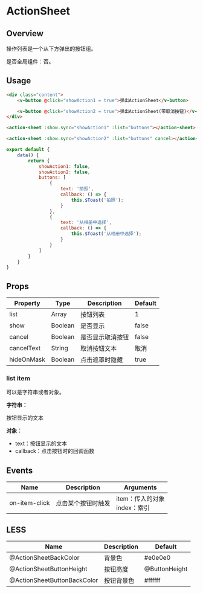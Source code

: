 # ActionSheet

## Overview

操作列表是一个从下方弹出的按钮组。

是否全局组件：否。

## Usage

```html
<div class="content">
    <v-button @click="showAction1 = true">弹出ActionSheet</v-button>

    <v-button @click="showAction2 = true">弹出ActionSheet(带取消按钮)</v-button>
</div>

<action-sheet :show.sync="showAction1" :list="buttons"></action-sheet>

<action-sheet :show.sync="showAction2" :list="buttons" cancel></action-sheet>
```

```javascript
export default {
    data() {
        return {
            showAction1: false,
            showAction2: false,
            buttons: [
                {
                    text: '拍照',
                    callback: () => {
                        this.$Toast('拍照');
                    }
                },
                {
                    text: '从相册中选择',
                    callback: () => {
                        this.$Toast('从相册中选择');
                    }
                }
            ]
        }
    }
}
```

## Props

| Property | Type | Description | Default |
| ----- | ----- | ----- | ----- |
| list | Array | 按钮列表 | 1 |
| show | Boolean | 是否显示 | false |
| cancel | Boolean | 是否显示取消按钮 | false |
| cancelText | String | 取消按钮文本 | 取消 |
| hideOnMask | Boolean | 点击遮罩时隐藏 | true |

### list item

可以是字符串或者对象。

**字符串：**

按钮显示的文本

**对象：**

- text：按钮显示的文本
- callback：点击按钮时的回调函数

## Events

| Name | Description | Arguments |
| ----- | ----- | ----- |
| on-item-click | 点击某个按钮时触发 | item：传入的对象<br> index：索引 |

## LESS

| Name | Description | Default |
| ----- | ----- | ----- |
| @ActionSheetBackColor | 背景色 | #e0e0e0 |
| @ActionSheetButtonHeight | 按钮高度 | @ButtonHeight |
| @ActionSheetButtonBackColor | 按钮背景色 | #ffffff |